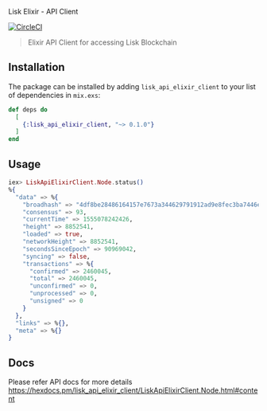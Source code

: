 Lisk Elixir - API Client

[![CircleCI](https://circleci.com/gh/ManuGowda/lisk-api-elixir-client/tree/master.svg?style=svg&circle-token=605dea9f9070f08fd5afcaed19c66d9e125ae989)](https://circleci.com/gh/ManuGowda/lisk-api-elixir-client/tree/master)

> Elixir API Client for accessing Lisk Blockchain

## Installation

The package can be installed
by adding `lisk_api_elixir_client` to your list of dependencies in `mix.exs`:

```elixir
def deps do
  [
    {:lisk_api_elixir_client, "~> 0.1.0"}
  ]
end
```

## Usage

```elixir
iex> LiskApiElixirClient.Node.status()
%{
  "data" => %{
    "broadhash" => "4df8be28486164157e7673a344629791912ad9e8fec3ba7446e897748aeaa742",
    "consensus" => 93,
    "currentTime" => 1555078242426,
    "height" => 8852541,
    "loaded" => true,
    "networkHeight" => 8852541,
    "secondsSinceEpoch" => 90969042,
    "syncing" => false,
    "transactions" => %{
      "confirmed" => 2460045,
      "total" => 2460045,
      "unconfirmed" => 0,
      "unprocessed" => 0,
      "unsigned" => 0
    }
  },
  "links" => %{},
  "meta" => %{}
}
```
## Docs
Please refer API docs for more details https://hexdocs.pm/lisk_api_elixir_client/LiskApiElixirClient.Node.html#content
